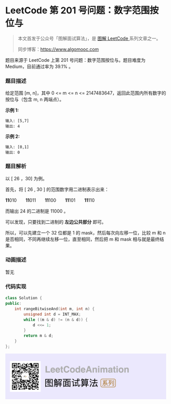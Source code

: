 # LeetCode 第 201 号问题：数字范围按位与

> 本文首发于公众号「图解面试算法」，是 [图解 LeetCode ](<https://github.com/MisterBooo/LeetCodeAnimation>) 系列文章之一。
>
> 同步博客：https://www.algomooc.com

题目来源于 LeetCode 上第 201  号问题：数字范围按位与。题目难度为 Medium，目前通过率为 39.1% 。

### 题目描述

给定范围 [m, n]，其中 0 <= m <= n <= 2147483647，返回此范围内所有数字的按位与（包含 m, n 两端点）。

**示例 1:** 

```
输入: [5,7]
输出: 4
```

**示例 2:**

```
输入: [0,1]
输出: 0
```

### 题目解析

以 [ 26 ，30] 为例。

首先，将 [ 26 , 30 ] 的范围数字用二进制表示出来：

**11**010　　**11**011　　**11**100　　**11**101　　**11**110

而输出 24 的二进制是 11000 。

可以发现，只要找到二进制的 **左边公共部分** 即可。

所以，可以先建立一个 32 位都是 1 的 mask，然后每次向左移一位，比较 m 和 n 是否相同，不同再继续左移一位，直至相同，然后把 m 和 mask 相与就是最终结果。

### 动画描述

暂无

### 代码实现

```c++
class Solution {
public:
    int rangeBitwiseAnd(int m, int n) {
        unsigned int d = INT_MAX;
        while ((m & d) != (n & d)) {
            d <<= 1;
        }
        return m & d;
    }
};
```

![](../../Pictures/qrcode.jpg)
